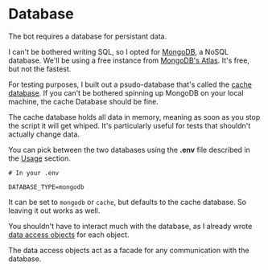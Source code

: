 
# Database

The bot requires a database for persistant data.

I can't be bothered writing SQL, so I opted for [MongoDB](https://www.mongodb.com/), a NoSQL database. We'll be using a free instance from [MongoDB's Atlas](https://www.mongodb.com/atlas). It's free, but not the fastest.

For testing purposes, I built out a psudo-database that's called the [cache database](https://github.com/andyruwruw/outdoor-climbing-discord-bot/tree/main/src/database). If you can't be bothered spinning up MongoDB on your local machine, the cache Database should be fine.

The cache database holds all data in memory, meaning as soon as you stop the script it will get whiped. It's particularly useful for tests that shouldn't actually change data.

You can pick between the two databases using the **.env** file described in the [Usage](#usage) section.

```
# In your .env

DATABASE_TYPE=mongodb
```

It can be set to `mongodb` or `cache`, but defaults to the cache database. So leaving it out works as well.

You shouldn't have to interact much with the database, as I already wrote [data access objects](https://github.com/andyruwruw/outdoor-climbing-discord-bot/blob/main/src/database/mongo/daos/dao.ts) for each object.

The data access objects act as a facade for any communication with the database.
